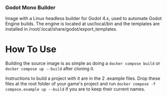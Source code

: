 ### Godot Mono Builder

Image with a Linux headless builder for Godot 4.x, used to automate Godot Engine builds. The engine is located at usr/local/bin and the templates are installed in /root/.local/share/godot/export_templates.

# How To Use

Building the source image is as simple as doing a `docker compose build` or `docker compose up --build` after cloning it.

Instructions to build a project with it are in the 2 .example files. Drop these files at the root folder of your game's project and run `docker compose -f compose.example up --build` if you are to keep their current names.